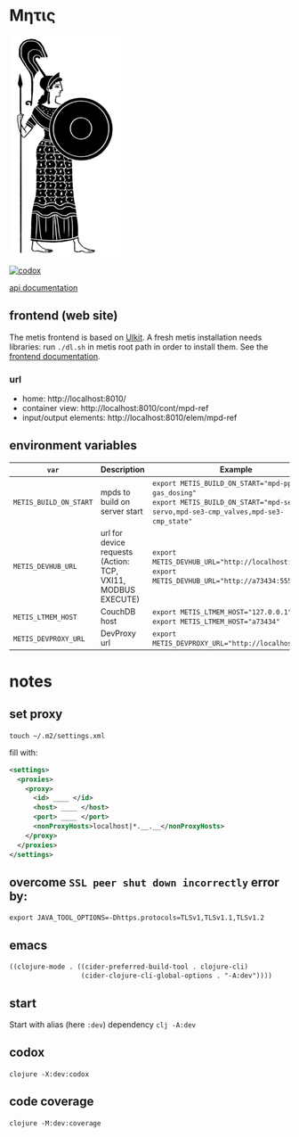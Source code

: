 # Μητις

<img src="metis.png" alt="metis" id="logo">

[![codox](https://github.com/wactbprot/metis/actions/workflows/main.yml/badge.svg)](https://github.com/wactbprot/metis/actions/workflows/main.yml)

[api documentation](https://wactbprot.github.io/metis/)

## frontend (web site)

The metis frontend is based on [UIkit](https://getuikit.com/). A fresh
metis installation needs libraries: run `./dl.sh` in metis root path
in order to install them. See the [frontend documentation](frontend.md). 

### url

* home: http://localhost:8010/
* container view: http://localhost:8010/cont/mpd-ref
* input/output elements: http://localhost:8010/elem/mpd-ref


## environment variables

| `var`                	| Description                                                      	| Example                                                                                                              	|
|----------------------	|------------------------------------------------------------------	|----------------------------------------------------------------------------------------------------------------------	|
| `METIS_BUILD_ON_START` 	| mpds to build on server start                                    	| `export METIS_BUILD_ON_START="mpd-ppc-gas_dosing"`<br>`export METIS_BUILD_ON_START="mpd-se3-servo,mpd-se3-cmp_valves,mpd-se3-cmp_state"` 	|
| `METIS_DEVHUB_URL`     	| url for device requests <br>(Action: TCP, VXI11, MODBUS EXECUTE) 	| `export METIS_DEVHUB_URL="http://localhost:9009"`<br>`export METIS_DEVHUB_URL="http://a73434:55555"`                     	|
| `METIS_LTMEM_HOST`         	| CouchDB host                                                   	| `export METIS_LTMEM_HOST="127.0.0.1"`<br>`export METIS_LTMEM_HOST="a73434"`                                                      	|
| `METIS_DEVPROXY_URL`         	| DevProxy url                                                   	| `export METIS_DEVPROXY_URL="http://localhost:8009"`                                                     	|

# notes

## set proxy

```shell
touch ~/.m2/settings.xml 
```
fill with:

```xml
<settings>
  <proxies>
    <proxy>
      <id> ____ </id>
      <host> ____ </host>
      <port> ____ </port>
      <nonProxyHosts>localhost|*.__.__</nonProxyHosts>
    </proxy>
  </proxies>
</settings>
```

## overcome `SSL peer shut down incorrectly` error by:

```shell
export JAVA_TOOL_OPTIONS=-Dhttps.protocols=TLSv1,TLSv1.1,TLSv1.2
```

## emacs

```elisp
((clojure-mode . ((cider-preferred-build-tool . clojure-cli)
                  (cider-clojure-cli-global-options . "-A:dev"))))
```
## start

Start with alias (here `:dev`) dependency
`clj -A:dev`

## codox

```shell
clojure -X:dev:codox
```
## code coverage

```shell
clojure -M:dev:coverage
```
